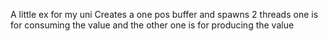 A little ex for my uni
Creates a one pos buffer and spawns 2 threads
one is for consuming the value and the other one is for producing the value
